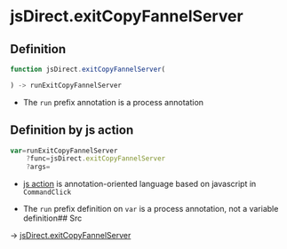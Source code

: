 # jsDirect.exitCopyFannelServer

## Definition

```js.js
function jsDirect.exitCopyFannelServer(

) -> runExitCopyFannelServer
```

- The `run` prefix annotation is a process annotation
## Definition by js action

```js.js
var=runExitCopyFannelServer
	?func=jsDirect.exitCopyFannelServer
	?args=

```

- [js action](#) is annotation-oriented language based on javascript in `CommandClick`

- The `run` prefix definition on `var` is a process annotation, not a variable definition## Src

-> [jsDirect.exitCopyFannelServer](https://github.com/puutaro/CommandClick/blob/master/app/src/main/java/com/puutaro/commandclick/fragment_lib/terminal_fragment/js_interface/JsDirect.kt#L35)


